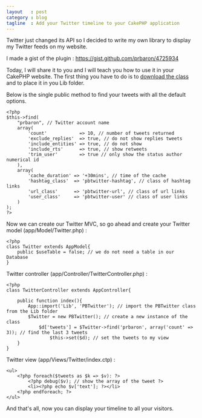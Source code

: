 ```yaml
---
layout   : post
category : blog
tagline  : Add your Twitter timeline to your CakePHP application
---
```


Twitter just changed its API so I decided to write my own library to display my Twitter feeds on my website.

<div class="alert alert-info">I made a gist of the plugin : <a href="https://gist.github.com/prbaron/4725934">https://gist.github.com/prbaron/4725934</a></div>

Today, I will share it to you and I will teach you how to use it in your CakePHP website. The first thing you have to do is to [download the class](https://gist.github.com/prbaron/4725934) and to place it in you Lib folder.

Below is the single public method to find your tweets with all the default options.

    <?php
    $this->find(
        "prbaron", // Twitter account name 
        array(
            'count'            => 10, // number of tweets returned
            'exclude_replies'  => true, // do not show replies tweets
            'include_entities' => true, // do not show 
            'include_rts'      => true, // show retweets
            'trim_user'        => true // only show the status author numerical id
        ),
        array(
            'cache_duration' => '+30mins', // time of the cache
            'hashtag_class'  => 'pbtwitter-hashtag', // class of hashtag links
            'url_class'      => 'pbtwitter-url', // class of url links
            'user_class'     => 'pbtwitter-user' // class of user links
        )
    );
    ?>

Now we can create our Twitter MVC, so go ahead and create your Twitter model (app/Model/Twitter.php) : 

    <?php
    class Twitter extends AppModel{
        public $useTable = false; // we do not need a table in our Database
    }

Twitter controller (app/Controller/TwitterController.php) :

    <?php
    class TwitterController extends AppController{

        public function index(){
            App::import('Lib', 'PBTwitter'); // import the PBTwitter class from the Lib folder
            $Twitter = new PBTwitter(); // create a new instance of the class
                $d['tweets'] = $Twitter->find('prbaron', array('count' => 3)); // find the last 3 tweets
                    $this->set($d); // set the tweets to my view
        }
    }

Twitter view (app/Views/Twitter/index.ctp) :

    <ul>
        <?php foreach($tweets as $k => $v): ?>
            <?php debug($v); // show the array of the tweet ?>
            <li><?php echo $v['text']; ?></li>
        <?php endforeach; ?>
    </ul>

And that's all, now you can display your timeline to all your visitors. 

